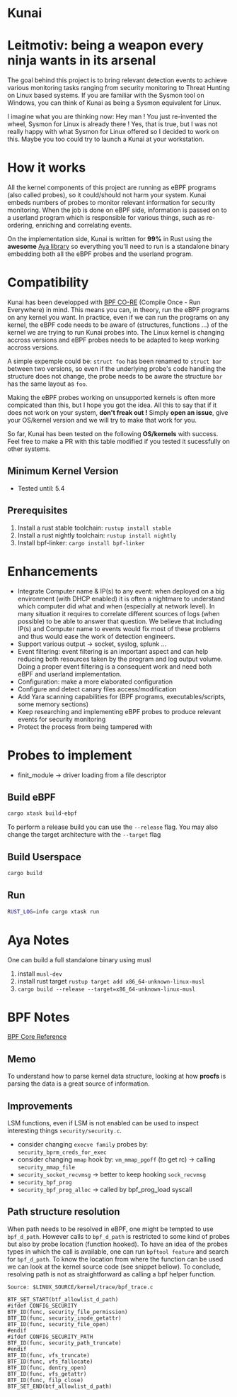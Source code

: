 # Kunai

# Leitmotiv: being a weapon every ninja wants in its arsenal

The goal behind this project is to bring relevant detection events to achieve 
various monitoring tasks ranging from security monitoring to Threat Hunting on 
Linux based systems. If you are familiar with the Sysmon tool on Windows, you can think of Kunai as being a Sysmon equivalent for Linux.

I imagine what you are thinking now: Hey man ! You just re-invented the wheel, 
Sysmon for Linux is already there ! Yes, that is true, but I was not really 
happy with what Sysmon for Linux offered so I decided to work on this. Maybe you too could try to launch a Kunai at your workstation.

# How it works

All the kernel components of this project are running as eBPF programs (also
called probes), so it could/should not harm your system. Kunai embeds numbers of probes to monitor relevant information for security monitoring. When the job is done on eBPF side, information is passed on to a userland program which is responsible for various things, such as re-ordering, enriching and correlating events.

On the implementation side, Kunai is written for **99%** in Rust using the **awesome** [Aya library](https://github.com/aya-rs/aya) so everything you'll need to run is a standalone binary embedding both all the eBPF probes and the userland program.

# Compatibility

Kunai has been developped with [BPF CO-RE](https://nakryiko.com/posts/bpf-core-reference-guide/) (Compile Once - Run Everywhere) in mind. This means you can, in theory, run the eBPF programs on any kernel you want. In practice, even if we can run the programs on any kernel, the eBPF code needs to be aware of (structures, functions ...) of the kernel we are trying to run Kunai probes into. The Linux kernel is changing accross versions and eBPF probes needs to be adapted to keep working accross versions. 

A simple expemple could be: `struct foo` has been renamed to `struct bar` between two versions, so even if the underlying probe's code handling the structure does not change, the probe needs to be aware the structure `bar` has the same layout as `foo`. 

Making the eBPF probes working on unsupported kernels is often more compicated than this, but I hope you got the idea. All this to say that if it does not work on your system, **don't freak out !** Simply **open an issue**, give your OS/kernel version and we will try to make that work for you.

So far, Kunai has been tested on the following **OS/kernels** with success. Feel free to make a PR with this table modified if you tested it sucessfully on other systems.

## Minimum Kernel Version

* Tested until: 5.4

## Prerequisites

1. Install a rust stable toolchain: `rustup install stable`
1. Install a rust nightly toolchain: `rustup install nightly`
1. Install bpf-linker: `cargo install bpf-linker`

# Enhancements

* Integrate Computer name & IP(s) to any event: when deployed on a big environment (with DHCP enabled) it is often a nightmare to understand which computer did what and when (especially at network level). In many situation it requires to correlate different sources of logs (when possible) to be able to answer that question. We believe that including IP(s) and Computer name to events would fix most of these problems and thus would ease the work of detection engineers.
* Support various output -> socket, syslog, splunk ...
* Event filtering: event filtering is an important aspect and can help reducing
both resources taken by the program and log output volume. Doing a proper event filtering is a consequent work and need both eBPF and userland implementation.
* Configuration: make a more elaborated configuration
* Configure and detect canary files access/modification
* Add Yara scanning capabilities for (BPF programs, executables/scripts, some memory sections)
* Keep researching and implementing eBPF probes to produce relevant events for security monitoring
* Protect the process from being tampered with

# Probes to implement

* finit_module -> driver loading from a file descriptor

## Build eBPF

```bash
cargo xtask build-ebpf
```

To perform a release build you can use the `--release` flag.
You may also change the target architecture with the `--target` flag

## Build Userspace

```bash
cargo build
```

## Run

```bash
RUST_LOG=info cargo xtask run
```

# Aya Notes

One can build a full standalone binary using musl

1. install `musl-dev`
2. install rust target `rustup target add x86_64-unknown-linux-musl`
3. `cargo build --release --target=x86_64-unknown-linux-musl`

# BPF Notes

[BPF Core Reference](https://nakryiko.com/posts/bpf-core-reference-guide/)

## Memo

To understand how to parse kernel data structure, looking at how **procfs** is 
parsing the data is a great source of information.

## Improvements

LSM functions, even if LSM is not enabled can be used to inspect interesting 
things `security/security.c`. 

* consider changing `execve family` probes by: `security_bprm_creds_for_exec`
* consider changing `mmap` hook by: `vm_mmap_pgoff` (to get rc) -> calling `security_mmap_file`
* `security_socket_recvmsg` -> better to keep hooking `sock_recvmsg`
* `security_bpf_prog`
* `security_bpf_prog_alloc` -> called by bpf_prog_load syscall

## Path structure resolution

When path needs to be resolved in eBPF, one might be tempted to use `bpf_d_path`. However calls to `bpf_d_path` is restricted to some kind of probes but also by probe location (function hooked). To have an idea of the probes types in which the call is available, one can run `bpftool feature` and search for `bpf_d_path`. To know the location from where the function can be used we can look at the kernel source code (see snippet bellow). To conclude, resolving path is not as straightforward as calling a bpf helper function.

```
Source: $LINUX_SOURCE/kernel/trace/bpf_trace.c

BTF_SET_START(btf_allowlist_d_path)
#ifdef CONFIG_SECURITY
BTF_ID(func, security_file_permission)
BTF_ID(func, security_inode_getattr)
BTF_ID(func, security_file_open)
#endif
#ifdef CONFIG_SECURITY_PATH
BTF_ID(func, security_path_truncate)
#endif
BTF_ID(func, vfs_truncate)
BTF_ID(func, vfs_fallocate)
BTF_ID(func, dentry_open)
BTF_ID(func, vfs_getattr)
BTF_ID(func, filp_close)
BTF_SET_END(btf_allowlist_d_path)
```